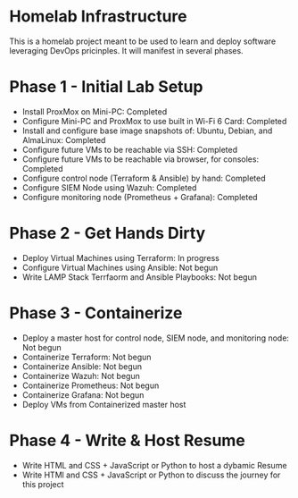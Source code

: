 # Homelab Infrastructure 
This is a homelab project meant to be used to learn and deploy software leveraging DevOps pricinples. It will manifest in several phases. 

# Phase 1 - Initial Lab Setup
- Install ProxMox on Mini-PC: Completed
- Configure Mini-PC and ProxMox to use built in Wi-Fi 6 Card: Completed
- Install and configure base image snapshots of: Ubuntu, Debian, and AlmaLinux: Completed
- Configure future VMs to be reachable via SSH: Completed
- Configure future VMs to be reachable via browser, for consoles: Completed
- Configure control node (Terraform & Ansible) by hand: Completed
- Configure SIEM Node using Wazuh: Completed
- Configure monitoring node (Prometheus + Grafana): Completed
# Phase 2 - Get Hands Dirty
- Deploy Virtual Machines using Terraform: In progress
- Configure Virtual Machines using Ansible: Not begun
- Write LAMP Stack Terrfaorm and Ansible Playbooks: Not begun
# Phase 3 - Containerize
- Deploy a master host for control node, SIEM node, and monitoring node: Not begun
- Containerize Terraform: Not begun
- Containerize Ansible: Not begun
- Containerize Wazuh: Not begun
- Containerize Prometheus: Not begun
- Containerize Grafana: Not begun
- Deploy VMs from Containerized master host
# Phase 4 - Write & Host Resume
- Write HTML and CSS + JavaScript or Python to host a dybamic Resume
- Write HTMl and CSS + JavaScript or Python to discuss the journey for this project